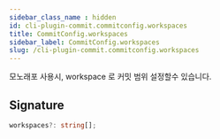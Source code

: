 ```yaml
---
sidebar_class_name : hidden
id: cli-plugin-commit.commitconfig.workspaces
title: CommitConfig.workspaces
sidebar_label: CommitConfig.workspaces
slug: /cli-plugin-commit.commitconfig.workspaces
---
```






모노래포 사용시, workspace 로 커밋 범위 설정할수 있습니다.

## Signature

```typescript
workspaces?: string[];
```
